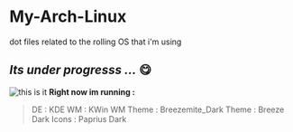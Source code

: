 # My-Arch-Linux
dot files related to the rolling OS that i'm using 


## *Its under progresss ...*  :yum:

![this is it](https://i.redd.it/wyg7zp78ccu31.jpg)
**Right now im running :**
>   DE : KDE 
>   WM : KWin
>  WM Theme : Breezemite_Dark 
>  Theme : Breeze Dark 
>  Icons : Paprius Dark 

